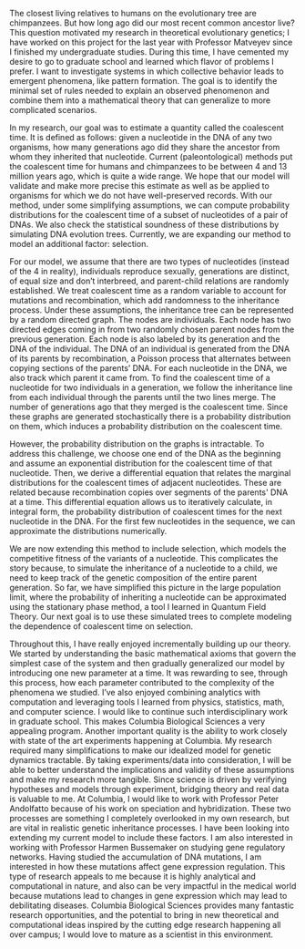 The closest living relatives to humans on the evolutionary tree are chimpanzees. But how long ago did our most recent common ancestor live? This question motivated my research in theoretical evolutionary genetics; I have worked on this project for the last year with Professor Matveyev since I finished my undergraduate studies. During this time, I have cemented my desire to go to graduate school and learned which flavor of problems I prefer. I want to investigate systems in which collective behavior leads to emergent phenomena, like pattern formation. The goal is to identify the minimal set of rules needed to explain an observed phenomenon and combine them into a mathematical theory that can generalize to more complicated scenarios.

In my research, our goal was to estimate a quantity called the coalescent time. It is defined as follows: given a nucleotide in the DNA of any two organisms, how many generations ago did they share the ancestor from whom they inherited that nucleotide. Current (paleontological) methods put the coalescent time for humans and chimpanzees to be between 4 and 13 million years ago, which is quite a wide range. We hope that our model will validate and make more precise this estimate as well as be applied to organisms for which we do not have well-preserved records. With our method, under some simplifying assumptions, we can compute probability distributions for the coalescent time of a subset of nucleotides of a pair of DNAs. We also check the statistical soundness of these distributions by simulating DNA evolution trees. Currently, we are expanding our method to model an additional factor: selection.

For our model, we assume that there are two types of nucleotides (instead of the 4 in reality), individuals reproduce sexually, generations are distinct, of equal size and don’t interbreed, and parent-child relations are randomly established. We treat coalescent time as a random variable to account for mutations and recombination, which add randomness to the inheritance process. Under these assumptions, the inheritance tree can be represented by a random directed graph. The nodes are individuals. Each node has two directed edges coming in from two randomly chosen parent nodes from the previous generation. Each node is also labeled by its generation and the DNA of the individual. The DNA of an individual is generated from the DNA of its parents by recombination, a Poisson process that alternates between copying sections of the parents’ DNA. For each nucleotide in the DNA, we also track which parent it came from. To find the coalescent time of a nucleotide for two individuals in a generation, we follow the inheritance line from each individual through the parents until the two lines merge. The number of generations ago that they merged is the coalescent time. Since these graphs are generated stochastically there is a probability distribution on them, which induces a probability distribution on the coalescent time.

However, the probability distribution on the graphs is intractable. To address this challenge, we choose one end of the DNA as the beginning and assume an exponential distribution for the coalescent time of that nucleotide. Then, we derive a differential equation that relates the marginal distributions for the coalescent times of adjacent nucleotides. These are related because recombination copies over segments of the parents' DNA at a time. This differential equation allows us to iteratively calculate, in integral form, the probability distribution of coalescent times for the next nucleotide in the DNA. For the first few nucleotides in the sequence, we can approximate the distributions numerically. 

We are now extending this method to include selection, which models the competitive fitness of the variants of a nucleotide. This complicates the story because, to simulate the inheritance of a nucleotide to a child, we need to keep track of the genetic composition of the entire parent generation. So far, we have simplified this picture in the large population limit, where the probability of inheriting a nucleotide can be approximated using the stationary phase method, a tool I learned in Quantum Field Theory. Our next goal is to use these simulated trees to complete modeling the dependence of coalescent time on selection.

Throughout this, I have really enjoyed incrementally building up our theory. We started by understanding the basic mathematical axioms that govern the simplest case of the system and then gradually generalized our model by introducing one new parameter at a time. It was rewarding to see, through this process, how each parameter contributed to the complexity of the phenomena we studied. I’ve also enjoyed combining analytics with computation and leveraging tools I learned from physics, statistics, math, and computer science. I would like to continue such interdisciplinary work in graduate school. This makes Columbia Biological Sciences a very appealing program. Another important quality is the ability to work closely with state of the art experiments happening at Columbia. My research required many simplifications to make our idealized model for genetic dynamics tractable. By taking experiments/data into consideration, I will be able to better understand the implications and validity of these assumptions and make my research more tangible. Since science is driven by verifying hypotheses and models through experiment, bridging theory and real data is valuable to me. At Columbia, I would like to work with Professor Peter Andolfatto because of his work on speciation and hybridization. These two processes are something I completely overlooked in my own research, but are vital in realistic genetic inheritance processes. I have been looking into extending my current model to include these factors. I am also interested in working with Professor Harmen Bussemaker on studying gene regulatory networks. Having studied the accumulation of DNA mutations, I am interested in how these mutations affect gene expression regulation. This type of research appeals to me because it is highly analytical and computational in nature, and also can be very impactful in the medical world because mutations lead to changes in gene expression which may lead to debilitating diseases. Columbia Biological Sciences provides many fantastic research opportunities, and the potential to bring in new theoretical and computational ideas inspired by the cutting edge research happening all over campus; I would love to mature as a scientist in this environment.
